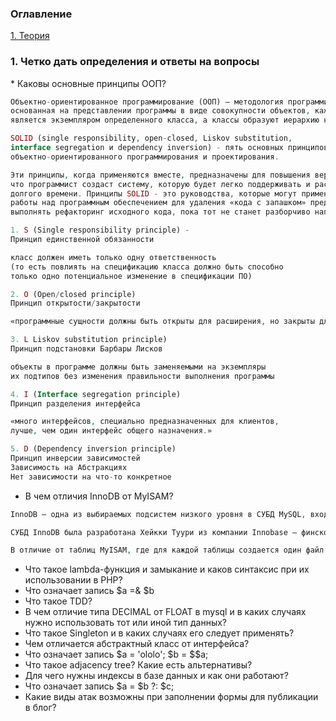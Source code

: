 <h3>Оглавление</h3>
<a href="#one">1. Теория</a><br>

<h3 id="one">1. Четко дать определения и ответы на вопросы </h3>
* Каковы основные принципы ООП? 

```php
Объектно-ориентированное программирование (ООП) — методология программирования,
основанная на представлении программы в виде совокупности объектов, каждый из которых
является экземпляром определенного класса, а классы образуют иерархию наследования.

SOLID (single responsibility, open-closed, Liskov substitution,
interface segregation и dependency inversion) - пять основных принципов
объектно-ориентированного программирования и проектирования. 

Эти принципы, когда применяются вместе, предназначены для повышения вероятности того,
что программист создаст систему, которую будет легко поддерживать и расширять в течение
долгого времени. Принципы SOLID - это руководства, которые могут применяться во время
работы над программным обеспечением для удаления «кода с запашком» предписывая программисту
выполнять рефакторинг исходного кода, пока тот не станет разборчиво написанным и расширяемым. 

1. S (Single responsibility principle) -
Принцип единственной обязанности 

класс должен иметь только одну ответственность
(то есть повлиять на спецификацию класса должно быть способно
только одно потенциальное изменение в спецификации ПО)

2. O (Open/closed principle)  
Принцип открытости/закрытости 

«программные сущности должны быть открыты для расширения, но закрыты для модификации»

3. L Liskov substitution principle)
Принцип подстановки Барбары Лисков

объекты в программе должны быть заменяемыми на экземпляры
их подтипов без изменения правильности выполнения программы

4. I (Interface segregation principle)
Принцип разделения интерфейса 

«много интерфейсов, специально предназначенных для клиентов,
лучше, чем один интерфейс общего назначения.»

5. D (Dependency inversion principle)
Принцип инверсии зависимостей 
Зависимость на Абстракциях
Нет зависимости на что-то конкретное

```

* В чем отличия InnoDB от MyISAM? 

```php
InnoDB — одна из выбираемых подсистем низкого уровня в СУБД MySQL, входит во все стандартные сборки для различных операционных систем. Основным отличием InnoDB от других подсистем низкого уровня MySQL является наличие механизма транзакций и внешних ключей.

СУБД InnoDB была разработана Хейкки Туури из компании Innobase — финского производителя программного обеспечения, специализирующегося на технологии реляционных баз данных. InnoDB представляет собой результат исследований, проводимых Хейкки в университете Хельсинки.

В отличие от таблиц MyISAM, где для каждой таблицы создается один файл данных, данные InnoDB в настройках по умолчанию хранятся в больших совместно используемых файлах (изменить это можно с помощью настроек опции innodb_file_per_table), что позволяет использовать постраничный кэш страниц базы данных. Формат данных InnoDB обеспечивает надежное хранение данных за счет транзакционности и блокировки данных на уровне строки.
```


* Что такое lambda-функция и замыкание и каков синтаксис при их использовании в PHP? 
* Что означает запись $a =& $b 
* Что такое TDD? 
* В чем отличие типа DECIMAL от FLOAT в mysql и в каких случаях нужно использовать тот или иной тип данных? 
* Что такое Singleton и в каких случаях его следует применять? 
* Чем отличается абстрактный класс от интерфейса? 
* Что означает запись $a = 'ololo'; $b = $$a; 
* Что такое adjacency tree? Какие есть альтернативы? 
* Для чего нужны индексы в базе данных и как они работают? 
* Что означает запись $a = $b ?: $c; 
* Какие виды атак возможны при заполнении формы для публикации в блог? 
